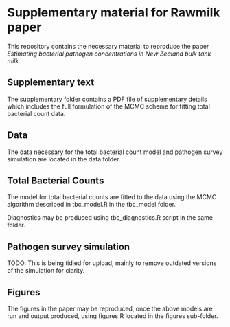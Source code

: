 # Supplementary material for Rawmilk paper

This repository contains the necessary material to reproduce the paper
*Estimating bacterial pathogen concentrations in New Zealand bulk tank milk*.

## Supplementary text

The supplementary folder contains a PDF file of supplementary details which includes the
full formulation of the MCMC scheme for fitting total bacterial count data.

## Data

The data necessary for the total bacterial count model and pathogen survey simulation
are located in the data folder.

## Total Bacterial Counts

The model for total bacterial counts are fitted to the data using the MCMC algorithm
described in tbc_model.R in the tbc_model folder.

Diagnostics may be produced using tbc_diagnostics.R script in the same folder.

## Pathogen survey simulation

TODO: This is being tidied for upload, mainly to remove outdated versions of the simulation
for clarity.

## Figures

The figures in the paper may be reproduced, once the above models are run and output produced,
using figures.R located in the figures sub-folder.
